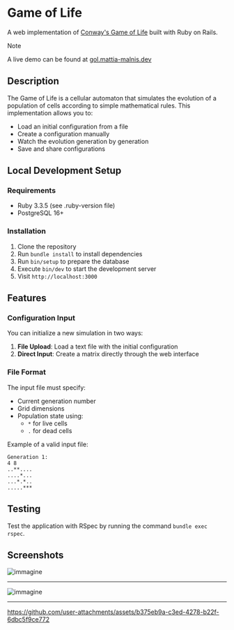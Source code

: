 # Game of Life

A web implementation of [Conway's Game of Life](https://en.wikipedia.org/wiki/Conway%27s_Game_of_Life) built with Ruby on Rails.

> [!NOTE]
> A live demo can be found at [gol.mattia-malnis.dev](https://gol.mattia-malnis.dev/)

## Description

The Game of Life is a cellular automaton that simulates the evolution of a population of cells according to simple mathematical rules. This implementation allows you to:

- Load an initial configuration from a file
- Create a configuration manually
- Watch the evolution generation by generation
- Save and share configurations

## Local Development Setup

### Requirements

* Ruby 3.3.5 (see .ruby-version file)
* PostgreSQL 16+

### Installation

1. Clone the repository
2. Run `bundle install` to install dependencies
3. Run `bin/setup` to prepare the database
4. Execute `bin/dev` to start the development server
5. Visit `http://localhost:3000`

## Features

### Configuration Input

You can initialize a new simulation in two ways:

1. **File Upload**: Load a text file with the initial configuration
2. **Direct Input**: Create a matrix directly through the web interface

### File Format

The input file must specify:
- Current generation number
- Grid dimensions
- Population state using:
  - `*` for live cells
  - `.` for dead cells

Example of a valid input file:

```
Generation 1:
4 8
..**....
....*...
...*.*..
.....***
```

## Testing

Test the application with RSpec by running the command `bundle exec rspec`.

## Screenshots

![immagine](https://github.com/user-attachments/assets/c3981ecd-294a-4a6f-b208-e8f3f4fb52b2)

---

![immagine](https://github.com/user-attachments/assets/8a5a3efe-1914-460f-a4f8-faa27c6346f4)

---

https://github.com/user-attachments/assets/b375eb9a-c3ed-4278-b22f-6dbc5f9ce772

